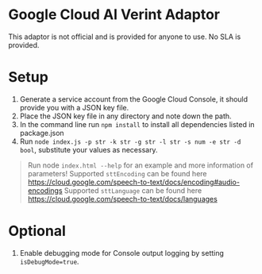 # Google Cloud AI Verint Adaptor
This adaptor is not official and is provided for anyone to use. No SLA is provided.

# Setup
1. Generate a service account from the Google Cloud Console, it should provide you with a JSON key file.
2. Place the JSON key file in any directory and note down the path.
3. In the command line run `npm install` to install all dependencies listed in package.json
4. Run `node index.js -p str -k str -g str -l str -s num -e str -d bool`, substitute your values as necessary. 
> Run node `index.html --help` for an example and more information of parameters!
> Supported `sttEncoding` can be found here https://cloud.google.com/speech-to-text/docs/encoding#audio-encodings
> Supported `sttLanguage` can be found here https://cloud.google.com/speech-to-text/docs/languages

# Optional
1. Enable debugging mode for Console output logging by setting `isDebugMode=true`.